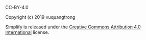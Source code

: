 CC-BY-4.0

Copyright (c) 2019 vuquangtrong

Simplify is released under the [Creative Commons Attribution 4.0 International](https://spdx.org/licenses/CC-BY-4.0.html) license.